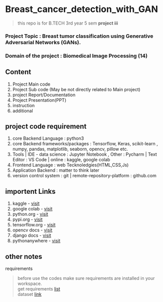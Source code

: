 # Breast_cancer_detection_with_GAN

> this repo is for B.TECH 3rd year 5 sem  <b>project iii</b>

### Project Topic : Breast tumor classification using Generative Adversarial Networks (GANs).
### Domain of the project : Biomedical Image Processing (14)

## Content
1. Project Main code
2. Project Sub code (May be not directly related to Main project)
3. project Report/Documentation
4. Project Presentation(PPT)
5. instruction
6. additional

## project code requirement
1. core Backend Language : python3
2. core Backend frameworks/packages : Tensorflow, Keras, scikit-learn , numpy, pandas, matplotlib, seaborn, opencv, pillow etc.
3. Tools | IDE - data science : Jupyter Notebook , Other : Pycharm | Text Editor : VS Code | online : kaggle, google colab
4. Frontend Language : web Tecknoledgies(HTML,CSS,Js)
5. Application Backend : matter to think later
6. version control system : git | remote-repository-platform : github.com

## importent Links
1. kaggle - [visit](https://www.kaggle.com)
2. google colab - [visit](https://colab.research.google.com/notebooks/intro.ipynb)
3. python.org - [visit](https://www.python.org/downloads/)
4. pypi.org - [visit](https://pypi.org/)
5. tensorflow.org - [visit](https://www.tensorflow.org/)
6. opencv docs - [visit](https://docs.opencv.org/master/d6/d00/tutorial_py_root.html)
7. django docs - [visit](https://docs.djangoproject.com/)
8. pythonanywhere - [visit](https://www.pythonanywhere.com/)

## other notes

requirements
> before use the codes make sure requirements are installed in your workspace.<br>
> get requirements [list](#)<br>
> dataset [link](https://github.com/tirtharajsinha/breast_cancer_image_dataset)<br>
